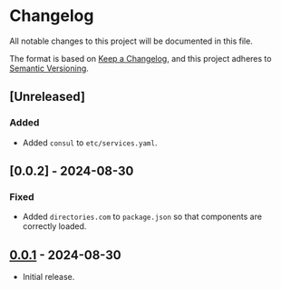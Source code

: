 # Changelog
All notable changes to this project will be documented in this file.

The format is based on [Keep a Changelog](https://keepachangelog.com/en/1.0.0/),
and this project adheres to [Semantic Versioning](https://semver.org/spec/v2.0.0.html).

## [Unreleased]
### Added
- Added `consul` to `etc/services.yaml`.

## [0.0.2] - 2024-08-30
### Fixed
- Added `directories.com` to `package.json` so that components are correctly loaded.

## [0.0.1] - 2024-08-30

- Initial release.

[0.0.1]: https://github.com/bixbyjs/bixby-ns/releases/tag/v0.0.1
